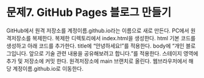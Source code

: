 # 문제7. GitHub Pages 블로그 만들기
GitHub에서 원격 저장소를 계정이름.github.io라는 이름으로 새로 만든다.
PC에서 원격저장소를 복제한다.
복제한 디렉토리에서 index.html을 생성한다.
html 기본 코드를 생성하고 아래 코드를 추가한다.
title에 “안녕하세요!”를 적용한다.
body에 “개인 블로그입니다. 앞으로 기술 관련 내용을 공유해보려고 합니다.”를 적용한다.
스테이지 영역에 추가 및 저장소에 커밋 한다.
원격저장소에 main 브랜치로 올린다.
웹브라우저에서 해당 계정이름.github.io로 이동한다.